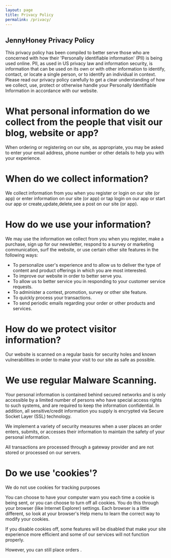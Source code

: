 ```yaml
---
layout: page
title: Privacy Policy
permalink: /privacy/
---
```


## JennyHoney Privacy Policy

This privacy policy has been compiled to better serve those who are concerned with how their 'Personally identifiable information' (PII) is being used online. PII, as used in US privacy law and information security, is information that can be used on its own or with other information to identify, contact, or locate a single person, or to identify an individual in context. Please read our privacy policy carefully to get a clear understanding of how we collect, use, protect or otherwise handle your Personally Identifiable Information in accordance with our website.

# What personal information do we collect from the people that visit our blog, website or app?

When ordering or registering on our site, as appropriate, you may be asked to enter your email address, phone number or other details to help you with your experience.

# When do we collect information?

We collect information from you when you register or login on our site (or app) or enter information on our site (or app) or tap login on our app or start our app or create,update,delete,see a post on our site (or app).


# How do we use your information?

We may use the information we collect from you when you register, make a purchase, sign up for our newsletter, respond to a survey or marketing communication, surf the website, or use certain other site features in the following ways:

 - To personalize user's experience and to allow us to deliver the type of content and product offerings in which you are most interested.
 - To improve our website in order to better serve you.
 - To allow us to better service you in responding to your customer service requests.
 - To administer a contest, promotion, survey or other site feature.
 - To quickly process your transactions.
 - To send periodic emails regarding your order or other products and services.

# How do we protect visitor information?

Our website is scanned on a regular basis for security holes and known vulnerabilities in order to make your visit to our site as safe as possible.

# We use regular Malware Scanning.

Your personal information is contained behind secured networks and is only accessible by a limited number of persons who have special access rights to such systems, and are required to keep the information confidential. In addition, all sensitive/credit information you supply is encrypted via Secure Socket Layer (SSL) technology.

We implement a variety of security measures when a user places an order enters, submits, or accesses their information to maintain the safety of your personal information.

All transactions are processed through a gateway provider and are not stored or processed on our servers.

# Do we use 'cookies'?

We do not use cookies for tracking purposes

You can choose to have your computer warn you each time a cookie is being sent, or you can choose to turn off all cookies. You do this through your browser (like Internet Explorer) settings. Each browser is a little different, so look at your browser's Help menu to learn the correct way to modify your cookies.

If you disable cookies off, some features will be disabled that make your site experience more efficient and some of our services will not function properly.

However, you can still place orders .
